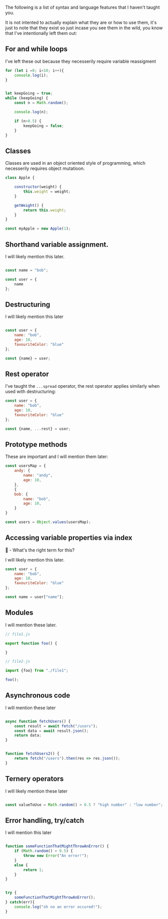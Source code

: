 The following is a list of syntax and language features that I haven't taught you. 

It is not intented to actually explain what they are or how to use them, it's just to note that they exist so just incase you see them in the wild, you know that I've intentionally left them out: 


## For and while loops

I've left these out because they necesserily require variable reassigment

```javascript
for (let i =0; i<10; i++){
    console.log(i); 
}


let keepGoing = true; 
while (keepGoing) {
    const n = Math.random(); 

    console.log(n); 

    if (n>0.5) {
        keepGoing = false; 
    }
}
```


## Classes 

Classes are used in an object oriented style of programming, which necesserily requires object mutatioon. 

```javascript
class Apple {

    constructor(weight) {
        this.weight = weight; 
    }

    getWeight() {
        return this.weight; 
    }
}

const myApple = new Apple(1); 

```


## Shorthand variable assignment. 

I will likely mention this later. 

```javascript

const name = "bob"; 

const user = {
    name
}; 

```

## Destructuring 

I will likely mention this later

```javascript

const user = {
    name: "bob", 
    age: 10, 
    favouriteColor: "blue"
}; 

const {name} = user; 


```

## Rest operator 

I've taught the `...spread` operator, the rest operator applies similarly when used with destructuring: 


```javascript
const user = {
    name: "bob", 
    age: 10, 
    favouriteColor: "blue"
}; 

const {name, ...rest} = user; 
```



## Prototype methods

These are important and I will mention them later: 

```javascript
const usersMap = {
    andy: {
        name: "andy", 
        age: 10, 
    },
    {
    bob: {
        name: "bob", 
        age: 10, 
    }
}

const users = Object.values(usersMap);

```


## Accessing variable properties via index

🤔 - What's the right term for this? 

I will likely mention this later.


```javascript
const user = {
    name: "bob", 
    age: 10, 
    favouriteColor: "blue"
}; 

const name = user["name"]; 
```

## Modules 

I will mention these later. 

```javascript
// file1.js 

export function foo() {

}

// file2.js

import {foo} from "./file1"; 

foo(); 
```

## Asynchronous code 

I will mention these later


```javascript

async function fetchUsers() {
    const result = await fetch("/users"); 
    const data = await result.json(); 
    return data; 
}


function fetchUsers2() {
    return fetch("/users").then(res => res.json()); 
}

```


## Ternery operators 

I will likely mention these later

```javascript

const valueToUse = Math.random() > 0.5 ? "high number" : "low number"; 

```


## Error handling, try/catch

I will mention this later

```javascript

function someFunctionThatMightThrowAnError() {
    if (Math.random() > 0.5) {
        throw new Error("An error!"); 
    }
    else {
        return 1; 
    }
}


try {
    someFunctionThatMightThrowAnError(); 
} catch(err){
    console.log("oh no an error occured!"); 
}

```